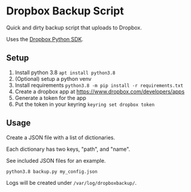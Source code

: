 # Dropbox Backup Script

Quick and dirty backup script that uploads to Dropbox.

Uses the [Dropbox Python SDK](https://github.com/dropbox/dropbox-sdk-python).

## Setup
1. Install python 3.8 `apt install python3.8`
2. (Optional) setup a python venv
3. Install requirements `python3.8 -m pip install -r requirements.txt`
4. Create a dropbox app at https://www.dropbox.com/developers/apps
5. Generate a token for the app
6. Put the token in your keyring `keyring set dropbox token`

## Usage
Create a JSON file with a list of dictionaries.

Each dictionary has two keys, "path", and "name".

See included JSON files for an example.

```bash
python3.8 backup.py my_config.json
```

Logs will be created under `/var/log/dropboxbackup/`.
